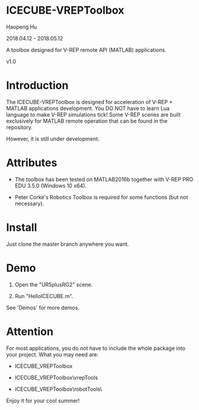 # ICECUBE-VREPToolbox

Haopeng Hu

2018.04.12 - 2018.05.12

A toolbox designed for V-REP remote API (MATLAB) applications.

v1.0

# Introduction

The ICECUBE-VREPToolbox is designed for acceleration of V-REP + MATLAB applications development. You DO NOT have to learn Lua language to make V-REP simulations tick! Some V-REP scenes are built exclusively for MATLAB remote operation that can be found in the repository.

However, it is still under development.

# Attributes

 - The toolbox has been tested on MATLAB2016b together with V-REP PRO EDU 3.5.0 (Windows 10 x64).

 - Peter Corke's Robotics Toolbox is required for some functions (but not necessary).

# Install

Just clone the master branch anywhere you want.

# Demo

 1. Open the "UR5plusRG2" scene.

 2. Run "HelloICECUBE.m".

 See 'Demos' for more demos.

# Attention

For most applications, you do not have to include the whole package into your project. What you may need are:

 - ICECUBE_VREPToolbox

 - ICECUBE_VREPToolbox\vrepTools

 - ICECUBE_VREPToolbox\robotTools\

 Enjoy it for your cool summer!